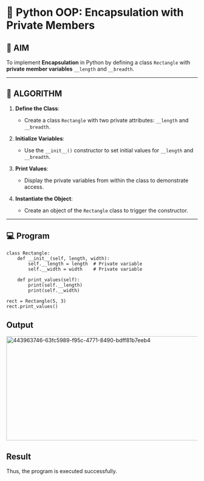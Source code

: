 # 🐍 Python OOP: Encapsulation with Private Members

## 🎯 AIM

To implement **Encapsulation** in Python by defining a class `Rectangle` with **private member variables** `__length` and `__breadth`.

---

## 🧠 ALGORITHM

1. **Define the Class**:
   - Create a class `Rectangle` with two private attributes: `__length` and `__breadth`.

2. **Initialize Variables**:
   - Use the `__init__()` constructor to set initial values for `__length` and `__breadth`.

3. **Print Values**:
   - Display the private variables from within the class to demonstrate access.

4. **Instantiate the Object**:
   - Create an object of the `Rectangle` class to trigger the constructor.

---

## 💻 Program
```
class Rectangle:
    def __init__(self, length, width):
        self.__length = length  # Private variable
        self.__width = width    # Private variable
    
    def print_values(self):
        print(self.__length)
        print(self.__width)

rect = Rectangle(5, 3)
rect.print_values()

```
## Output
<img width="1172" height="274" alt="443963746-63fc5989-f95c-4771-8490-bdff81b7eeb4" src="https://github.com/user-attachments/assets/3def9510-a203-46fb-b7a6-4a7c0e8ec6d7" />

## Result
Thus, the program is executed successfully.
